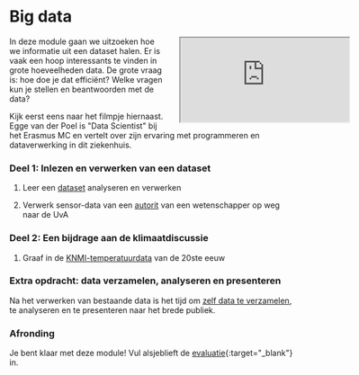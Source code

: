 # Big data

<div style="width: 40%; float:right; margin-left: 2em;">
<div class="embed"><div class="embed-responsive embed-responsive-16by9"><iframe class="embed-responsive-item" src="https://player.vimeo.com/video/235029301"></iframe></div></div>
</div>

In deze module gaan we uitzoeken hoe we informatie uit een dataset halen. Er is vaak een hoop interessants te vinden in grote hoeveelheden data. De grote vraag is: hoe doe je dat efficiënt? Welke vragen kun je stellen en beantwoorden met de data?

Kijk eerst eens naar het filmpje hiernaast. Egge van der Poel is "Data Scientist" bij het Erasmus MC en vertelt over zijn ervaring met programmeren en dataverwerking in dit ziekenhuis.

### Deel 1: Inlezen en verwerken van een dataset

1. Leer een [dataset](/big-data/files) analyseren en verwerken

2. Verwerk sensor-data van een  [autorit](/big-data/dataverwerken) van een wetenschapper op weg naar de UvA

### Deel 2: Een bijdrage aan de klimaatdiscussie

1. Graaf in de [KNMI-temperatuurdata](/big-data/klimaatdiscussie) van de 20ste eeuw

### Extra opdracht: data verzamelen, analyseren en presenteren

Na het verwerken van bestaande data is het tijd om [zelf data te  verzamelen](/big-data/extra), te analyseren en te presenteren naar het brede publiek.

### Afronding

<!-- - Ga naar [deze pagina](/big-data/inleveren) om je programma's in te leveren. -->

Je bent klaar met deze module! Vul alsjeblieft de [evaluatie](https://goo.gl/forms/s3W7Nfrk0nXEcbji1){:target="_blank"} in.
